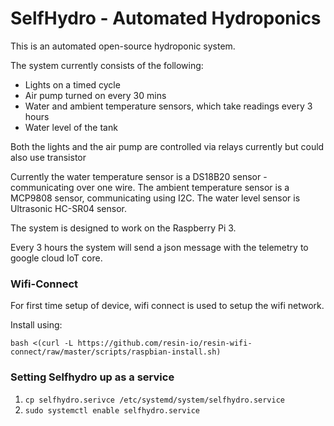 # SelfHydro - Automated Hydroponics

This is an automated open-source hydroponic system. 

The system currently consists of the following:
- Lights on a timed cycle 
- Air pump turned on every 30 mins
- Water and ambient temperature sensors, which take readings every 3 hours
- Water level of the tank

Both the lights and the air pump are controlled via relays currently but could also use transistor

Currently the water temperature sensor is a DS18B20 sensor - communicating over one wire.
The ambient temperature sensor is a MCP9808 sensor, communicating using I2C. The water level sensor is Ultrasonic HC-SR04 sensor.

The system is designed to work on the Raspberry Pi 3.

Every 3 hours the system will send a json message with the telemetry to google cloud IoT core.
### Wifi-Connect
For first time setup of device, wifi connect is used to setup the wifi network.

Install using: 
``` 
bash <(curl -L https://github.com/resin-io/resin-wifi-connect/raw/master/scripts/raspbian-install.sh)
```


### Setting Selfhydro up as a service

1. ``cp selfhydro.serivce /etc/systemd/system/selfhydro.service``
2. ``sudo systemctl enable selfhydro.service``